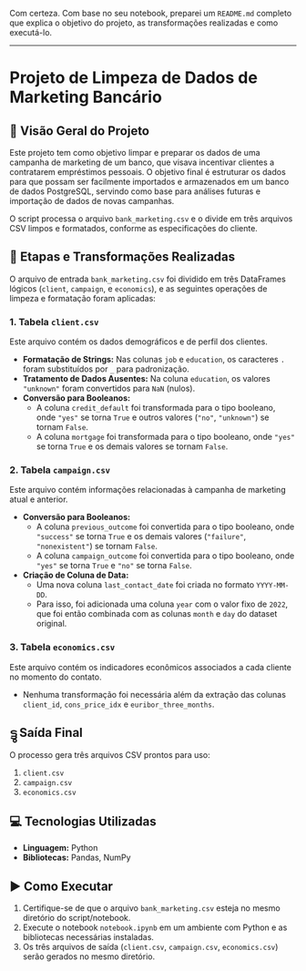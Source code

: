 Com certeza. Com base no seu notebook, preparei um `README.md` completo que explica o objetivo do projeto, as transformações realizadas e como executá-lo.

---

# Projeto de Limpeza de Dados de Marketing Bancário

## 📝 Visão Geral do Projeto

Este projeto tem como objetivo limpar e preparar os dados de uma campanha de marketing de um banco, que visava incentivar clientes a contratarem empréstimos pessoais. O objetivo final é estruturar os dados para que possam ser facilmente importados e armazenados em um banco de dados PostgreSQL, servindo como base para análises futuras e importação de dados de novas campanhas.

O script processa o arquivo `bank_marketing.csv` e o divide em três arquivos CSV limpos e formatados, conforme as especificações do cliente.

## 🚀 Etapas e Transformações Realizadas

O arquivo de entrada `bank_marketing.csv` foi dividido em três DataFrames lógicos (`client`, `campaign`, e `economics`), e as seguintes operações de limpeza e formatação foram aplicadas:

### 1. Tabela `client.csv`

Este arquivo contém os dados demográficos e de perfil dos clientes.

-   **Formatação de Strings:** Nas colunas `job` e `education`, os caracteres `.` foram substituídos por `_` para padronização.
-   **Tratamento de Dados Ausentes:** Na coluna `education`, os valores `"unknown"` foram convertidos para `NaN` (nulos).
-   **Conversão para Booleanos:**
    -   A coluna `credit_default` foi transformada para o tipo booleano, onde `"yes"` se torna `True` e outros valores (`"no"`, `"unknown"`) se tornam `False`.
    -   A coluna `mortgage` foi transformada para o tipo booleano, onde `"yes"` se torna `True` e os demais valores se tornam `False`.

### 2. Tabela `campaign.csv`

Este arquivo contém informações relacionadas à campanha de marketing atual e anterior.

-   **Conversão para Booleanos:**
    -   A coluna `previous_outcome` foi convertida para o tipo booleano, onde `"success"` se torna `True` e os demais valores (`"failure"`, `"nonexistent"`) se tornam `False`.
    -   A coluna `campaign_outcome` foi convertida para o tipo booleano, onde `"yes"` se torna `True` e `"no"` se torna `False`.
-   **Criação de Coluna de Data:**
    -   Uma nova coluna `last_contact_date` foi criada no formato `YYYY-MM-DD`.
    -   Para isso, foi adicionada uma coluna `year` com o valor fixo de `2022`, que foi então combinada com as colunas `month` e `day` do dataset original.

### 3. Tabela `economics.csv`

Este arquivo contém os indicadores econômicos associados a cada cliente no momento do contato.

-   Nenhuma transformação foi necessária além da extração das colunas `client_id`, `cons_price_idx` e `euribor_three_months`.

## ട്ടു Saída Final

O processo gera três arquivos CSV prontos para uso:

1.  `client.csv`
2.  `campaign.csv`
3.  `economics.csv`

## 💻 Tecnologias Utilizadas

-   **Linguagem:** Python
-   **Bibliotecas:** Pandas, NumPy

## ▶️ Como Executar

1.  Certifique-se de que o arquivo `bank_marketing.csv` esteja no mesmo diretório do script/notebook.
2.  Execute o notebook `notebook.ipynb` em um ambiente com Python e as bibliotecas necessárias instaladas.
3.  Os três arquivos de saída (`client.csv`, `campaign.csv`, `economics.csv`) serão gerados no mesmo diretório.
